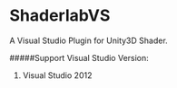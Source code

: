 ShaderlabVS
===========

A Visual Studio Plugin for Unity3D Shader.



#####Support Visual Studio Version:
1. Visual Studio 2012
